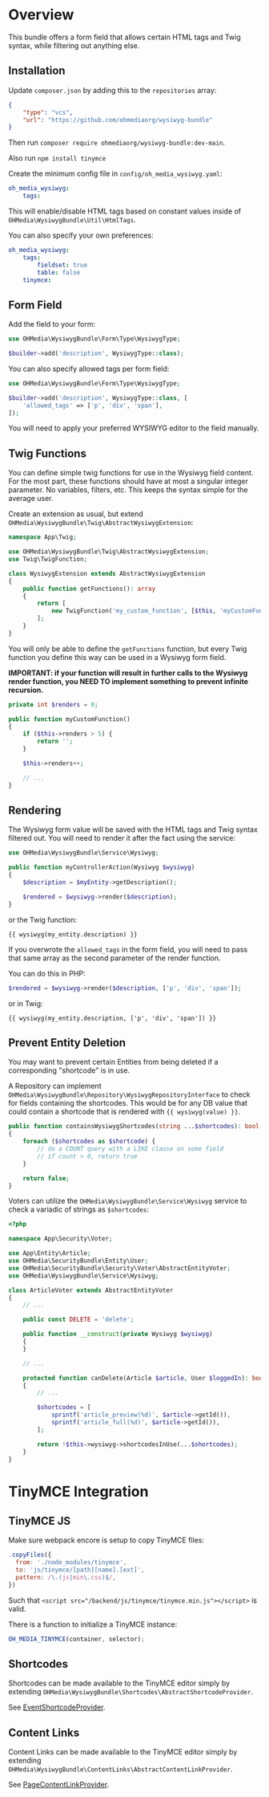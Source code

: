 # Overview

This bundle offers a form field that allows certain HTML tags and Twig syntax,
while filtering out anything else.

## Installation

Update `composer.json` by adding this to the `repositories` array:

```json
{
    "type": "vcs",
    "url": "https://github.com/ohmediaorg/wysiwyg-bundle"
}
```

Then run `composer require ohmediaorg/wysiwyg-bundle:dev-main`.

Also run `npm install tinymce`

Create the minimum config file in `config/oh_media_wysiwyg.yaml`:

```yaml
oh_media_wysiwyg:
    tags:
```

This will enable/disable HTML tags based on constant values inside of
`OHMedia\WysiwygBundle\Util\HtmlTags`.

You can also specify your own preferences:

```yaml
oh_media_wysiwyg:
    tags:
        fieldset: true
        table: false
    tinymce:
```

## Form Field

Add the field to your form:

```php
use OHMedia\WysiwygBundle\Form\Type\WysiwygType;

$builder->add('description', WysiwygType::class);
```

You can also specify allowed tags per form field:

```php
use OHMedia\WysiwygBundle\Form\Type\WysiwygType;

$builder->add('description', WysiwygType::class, [
    'allowed_tags' => ['p', 'div', 'span'],
]);
```

You will need to apply your preferred WYSIWYG editor to the field manually.

## Twig Functions

You can define simple twig functions for use in the Wysiwyg field content. For
the most part, these functions should have at most a singular integer parameter.
No variables, filters, etc. This keeps the syntax simple for the average user.

Create an extension as usual, but extend
`OHMedia\WysiwygBundle\Twig\AbstractWysiwygExtension`:

```php
namespace App\Twig;

use OHMedia\WysiwygBundle\Twig\AbstractWysiwygExtension;
use Twig\TwigFunction;

class WysiwygExtension extends AbstractWysiwygExtension
{
    public function getFunctions(): array
    {
        return [
            new TwigFunction('my_custom_function', [$this, 'myCustomFunction']),
        ];
    }
}
```

You will only be able to define the `getFunctions` function, but every Twig
function you define this way can be used in a Wysiwyg form field.

**IMPORTANT: if your function will result in further calls to the Wysiwyg render
function, you NEED TO implement something to prevent infinite recursion.**

```php
private int $renders = 0;

public function myCustomFunction()
{
    if ($this->renders > 5) {
        return '';
    }

    $this->renders++;

    // ...
}
```

## Rendering

The Wysiwyg form value will be saved with the HTML tags and Twig syntax filtered
out. You will need to render it after the fact using the service:

```php
use OHMedia\WysiwygBundle\Service\Wysiwyg;

public function myControllerAction(Wysiwyg $wysiwyg)
{
    $description = $myEntity->getDescription();

    $rendered = $wysiwyg->render($description);
}
```

or the Twig function:

```twig
{{ wysiwyg(my_entity.description) }}
```

If you overwrote the `allowed_tags` in the form field, you will need to pass
that same array as the second parameter of the render function.

You can do this in PHP:

```php
$rendered = $wysiwyg->render($description, ['p', 'div', 'span']);
```

or in Twig:

```twig
{{ wysiwyg(my_entity.description, ['p', 'div', 'span']) }}
```

## Prevent Entity Deletion

You may want to prevent certain Entities from being deleted if a corresponding
"shortcode" is in use.

A Repository can implement `OHMedia\WysiwygBundle\Repository\WysiwygRepositoryInterface`
to check for fields containing the shortcodes. This would be for any DB value
that could contain a shortcode that is rendered with `{{ wysiwyg(value) }}`.

```php
public function containsWysiwygShortcodes(string ...$shortcodes): bool
{
    foreach ($shortcodes as $shortcode) {
        // do a COUNT query with a LIKE clause on some field
        // if count > 0, return true
    }

    return false;
}
```

Voters can utilize the `OHMedia\WysiwygBundle\Service\Wysiwyg` service to check
a variadic of strings as `$shortcodes`:

```php
<?php

namespace App\Security\Voter;

use App\Entity\Article;
use OHMedia\SecurityBundle\Entity\User;
use OHMedia\SecurityBundle\Security\Voter\AbstractEntityVoter;
use OHMedia\WysiwygBundle\Service\Wysiwyg;

class ArticleVoter extends AbstractEntityVoter
{
    // ...

    public const DELETE = 'delete';

    public function __construct(private Wysiwyg $wysiwyg)
    {
    }

    // ...

    protected function canDelete(Article $article, User $loggedIn): bool
    {
        // ...

        $shortcodes = [
            sprintf('article_preview(%d)', $article->getId()),
            sprintf('article_full(%d)', $article->getId()),
        ];

        return !$this->wysiwyg->shortcodesInUse(...$shortcodes);
    }
}
```

# TinyMCE Integration

## TinyMCE JS

Make sure webpack encore is setup to copy TinyMCE files:

```js
.copyFiles({
  from: './node_modules/tinymce',
  to: 'js/tinymce/[path][name].[ext]',
  pattern: /\.(js|min\.css)$/,
})
```

Such that `<script src="/backend/js/tinymce/tinymce.min.js"></script>` is valid.

There is a function to initialize a TinyMCE instance:

```js
OH_MEDIA_TINYMCE(container, selector);
```

## Shortcodes

Shortcodes can be made available to the TinyMCE editor simply by extending
`OHMedia\WysiwygBundle\Shortcodes\AbstractShortcodeProvider`.

See [EventShortcodeProvider](https://github.com/ohmediaorg/event-bundle/blob/main/src/Service/EventShortcodeProvider.php).

## Content Links

Content Links can be made available to the TinyMCE editor simply by extending
`OHMedia\WysiwygBundle\ContentLinks\AbstractContentLinkProvider`.

See [PageContentLinkProvider](https://github.com/ohmediaorg/page-bundle/blob/main/src/Service/PageContentLinkProvider.php).

